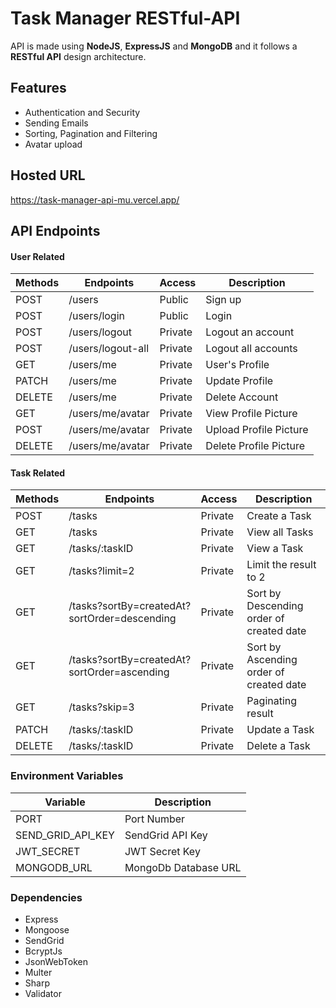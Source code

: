 # Task Manager RESTful-API

API is made using **NodeJS**, **ExpressJS** and **MongoDB** and it follows a **RESTful API** design architecture.

## Features

- Authentication and Security
- Sending Emails
- Sorting, Pagination and Filtering
- Avatar upload

## Hosted URL

https://task-manager-api-mu.vercel.app/

## API Endpoints

#### User Related

| Methods | Endpoints                          | Access  | Description                              |
| ------- | ---------------------------------- | ------- | ---------------------------------------- |
| POST    | /users                             | Public  | Sign up                                  |
| POST    | /users/login                       | Public  | Login                                    |
| POST    | /users/logout                      | Private | Logout an account                        |
| POST    | /users/logout-all                   | Private | Logout all accounts                      |
| GET     | /users/me                          | Private | User's Profile                           |
| PATCH   | /users/me                          | Private | Update Profile                           |
| DELETE  | /users/me                          | Private | Delete Account                           |
| GET     | /users/me/avatar              | Private | View Profile Picture                     |
| POST    | /users/me/avatar                   | Private | Upload Profile Picture                   |
| DELETE  | /users/me/avatar                   | Private | Delete Profile Picture                   |

#### Task Related

| Methods | Endpoints                          | Access  | Description                              |
| ------- | ---------------------------------- | ------- | ---------------------------------------- |
| POST    | /tasks                             | Private | Create a Task                            |
| GET     | /tasks                             | Private | View all Tasks                           |
| GET     | /tasks/:taskID                     | Private | View a Task                              |
| GET     | /tasks?limit=2               | Private | Limit the result to 2                    |
| GET     | /tasks?sortBy=createdAt?sortOrder=descending | Private | Sort by Descending order of created date |
| GET     | /tasks?sortBy=createdAt?sortOrder=ascending  | Private | Sort by Ascending order of created date  |
| GET     | /tasks?skip=3                | Private | Paginating result                        |
| PATCH   | /tasks/:taskID                | Private | Update a Task                            |
| DELETE  | /tasks/:taskID                | Private | Delete a Task                            |


### Environment Variables
| Variable | Description |
| - | - |
|PORT|Port Number|
|SEND_GRID_API_KEY| SendGrid API Key|
|JWT_SECRET| JWT Secret Key |
| MONGODB_URL | MongoDb Database URL |


### Dependencies
* Express
* Mongoose
* SendGrid
* BcryptJs
* JsonWebToken
* Multer
* Sharp
* Validator


